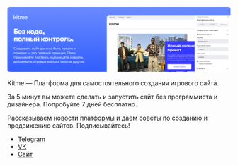 ![Kitme](https://github.com/kitmeru/.github/blob/main/images/kitme-preview.jpg) 

<!-- ## Создайте сайт для своего сервера без кода. -->

Kitme — Платформа для самостоятельного создания игрового сайта.

За 5 минут вы можете сделать и запустить сайт без программиста и дизайнера. Попробуйте 7 дней бесплатно.

Рассказываем новости платформы и даем советы по созданию и продвижению сайтов. Подписывайтесь!

* [Telegram](https://t.me/rukitme)
* [VK](https://vk.com/kitme)
* [Сайт](http://kitme.ru/)
